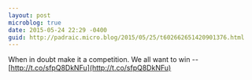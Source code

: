 ```yaml
---
layout: post
microblog: true
date: 2015-05-24 22:29 -0400
guid: http://padraic.micro.blog/2015/05/25/t602662651420901376.html
---
```

When in doubt make it a competition. We all want to win -- [http://t.co/sfpQ8DkNFu](http://t.co/sfpQ8DkNFu)
